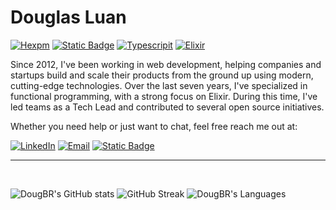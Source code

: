 # Douglas Luan

[![Hexpm](https://img.shields.io/badge/Hex.pm-danielwsx64-blueviolet?logo=elixir&style=flat-square&link=https%3A%2F%2Fhex.pm%2Fusers%2Fdougbr)](https://hex.pm/users/dougbr)
[![Static Badge](https://img.shields.io/badge/Python-3776AB?style=flat-square&logo=python&logoColor=ffffff)](https://www.python.org/)
[![Typescripit](https://img.shields.io/badge/Typescript-%233178C6?style=flat-square&logo=typescript&logoColor=ffffff)](https://www.typescriptlang.org/)
[![Elixir](https://img.shields.io/badge/Elixir-4B275F?style=flat-square&logo=elixir)](https://elixir-lang.org/)

Since 2012, I've been working in web development, helping companies and startups build and scale their products from the ground up using modern, cutting-edge technologies.
Over the last seven years, I've specialized in functional programming, with a strong focus on Elixir. During this time, I've led teams as a Tech Lead and contributed to several open source initiatives.

Whether you need help or just want to chat, feel free reach me out at:

[![LinkedIn](https://img.shields.io/badge/LinkedIn-Daniel_Lima-0077B5?style=for-the-badge)](https://www.linkedin.com/in/dougform)
[![Email](https://img.shields.io/badge/-contato%40daniel.ws-76BB21?style=for-the-badge&logo=mailboxdotorg&logoColor=ffffff)](mailto:douglasctm@gmail.com)
[![Static Badge](https://img.shields.io/badge/site-daniel.ws-FF7139?style=for-the-badge&logo=firefoxbrowser&logoColor=ffffff)](https://daniel.ws/)


---

<br>

![DougBR's GitHub stats](https://github-readme-stats.vercel.app/api?username=DougBR&show_icons=true&count_private=true&theme=dracula&bg_color=00000000)
![GitHub Streak](https://streak-stats.demolab.com?user=DougBR&theme=transparent&mode=weekly)
![DougBR's Languages](https://github-readme-stats.vercel.app/api/top-langs/?username=DougBR&show_icons=true&count_private=true&theme=dracula&bg_color=00000000&langs_count=20&card_width=960)

<!--
**DougBR/DougBR** is a ✨ _special_ ✨ repository because its `README.md` (this file) appears on your GitHub profile.

Here are some ideas to get you started:

- 🔭 I’m currently working on ...
- 🌱 I’m currently learning ...
- 👯 I’m looking to collaborate on ...
- 🤔 I’m looking for help with ...
- 💬 Ask me about ...
- 📫 How to reach me: ...
- 😄 Pronouns: ...
- ⚡ Fun fact: ...
-->
